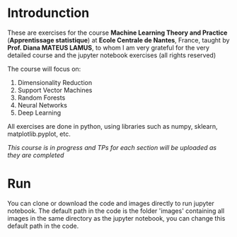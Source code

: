 # Introdunction 
These are exercises for the course **Machine Learning Theory and Practice** (**Apprentissage statistique**) at **Ecole Centrale de Nantes**, France, taught by **Prof. Diana MATEUS LAMUS**, to whom I am very grateful for the very detailed course and the jupyter notebook exercises (all rights reserved)

The course will focus on:
1. Dimensionality Reduction
2. Support Vector Machines
3. Random Forests
4. Neural Networks
5. Deep Learning

All exercises are done in python, using libraries such as numpy, sklearn, matplotlib.pyplot, etc.

*This course is in progress and TPs for each section will be uploaded as they are completed*

# Run
You can clone or download the code and images directly to run jupyter notebook. The default path in the code is the folder 'images' containing all images in the same directory as the jupyter notebook, you can change this default path in the code.
